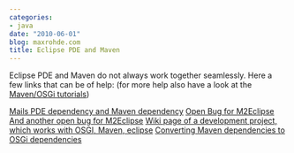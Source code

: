 ```yaml
---
categories:
- java
date: "2010-06-01"
blog: maxrohde.com
title: Eclipse PDE and Maven
---
```


Eclipse PDE and Maven do not always work together seamlessly. Here a few links that can be of help: (for more help also have a look at the [Maven/OSGi tutorials](http://maxrohde.com/2010/05/26/java-modularity-tutorials-osgi-declarative-services-and-maven/))

[Mails PDE dependency and Maven dependency](http://archive.m2eclipse.codehaus.org/lists/user@m2eclipse.codehaus.org/msg/2bb467fc0806040313t4e153bb4m468f0058f5648460@mail.gmail.com) [Open Bug for M2Eclipse](https://issues.sonatype.org/browse/MNGECLIPSE-619) [And another open bug for M2Eclipse](https://issues.sonatype.org/browse/MNGECLIPSE-106) [Wiki page of a development project, which works with OSGI, Maven, eclipse](http://www.openanzo.org/projects/openanzo/wiki/DependencyManagement) [Converting Maven dependencies to OSGi dependencies](http://rajakannappan.blogspot.com/2010/02/eclipse-rcp-converting-dependencies-to.html)